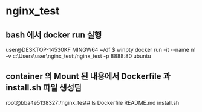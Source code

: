 # nginx_test

## bash 에서 docker run 실행
user@DESKTOP-14530KF MINGW64 ~/df
$ winpty docker run -it --name n1 -v c:\\Users\\user\\nginx_test:/nginx_test -p 8888:80 ubuntu

## container 의 Mount 된 내용에서 Dockerfile 과 install.sh 파일 생성딤
root@bba4e5138327:/nginx_test# ls
Dockerfile  README.md  install.sh

